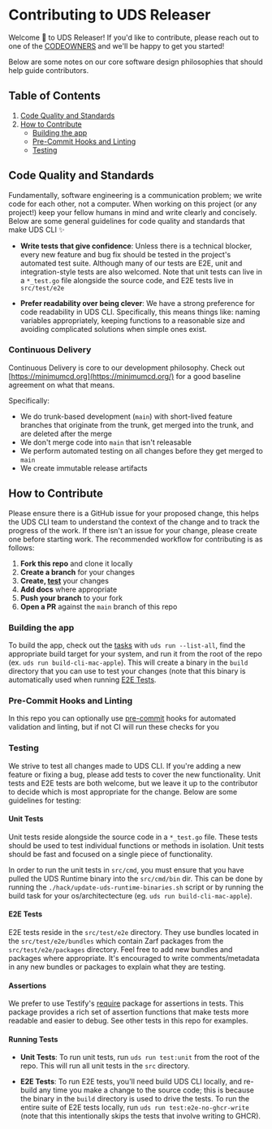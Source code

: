 # Contributing to UDS Releaser

Welcome :unicorn: to UDS Releaser! If you'd like to contribute, please reach out to one of the [CODEOWNERS](CODEOWNERS) and we'll be happy to get you started!

Below are some notes on our core software design philosophies that should help guide contributors.

## Table of Contents

1. [Code Quality and Standards](#code-quality-and-standards)
1. [How to Contribute](#how-to-contribute)
    - [Building the app](#building-the-app)
    - [Pre-Commit Hooks and Linting](#pre-commit-hooks-and-linting)
    - [Testing](#testing)

## Code Quality and Standards

Fundamentally, software engineering is a communication problem; we write code for each other, not a computer. When working on this project (or any project!) keep your fellow humans in mind and write clearly and concisely. Below are some general guidelines for code quality and standards that make UDS CLI :sparkles:

- **Write tests that give confidence**: Unless there is a technical blocker, every new feature and bug fix should be tested in the project's automated test suite. Although many of our tests are E2E, unit and integration-style tests are also welcomed. Note that unit tests can live in a `*_test.go` file alongside the source code, and E2E tests live in `src/test/e2e`

- **Prefer readability over being clever**: We have a strong preference for code readability in UDS CLI. Specifically, this means things like: naming variables appropriately, keeping functions to a reasonable size and avoiding complicated solutions when simple ones exist.

### Continuous Delivery

Continuous Delivery is core to our development philosophy. Check out [https://minimumcd.org](https://minimumcd.org/) for a good baseline agreement on what that means.

Specifically:

- We do trunk-based development (`main`) with short-lived feature branches that originate from the trunk, get merged into the trunk, and are deleted after the merge
- We don't merge code into `main` that isn't releasable
- We perform automated testing on all changes before they get merged to `main`
- We create immutable release artifacts

## How to Contribute

Please ensure there is a GitHub issue for your proposed change, this helps the UDS CLI team to understand the context of the change and to track the progress of the work. If there isn't an issue for your change, please create one before starting work. The recommended workflow for contributing is as follows:

1. **Fork this repo** and clone it locally
1. **Create a branch** for your changes
1. **Create, [test](#testing)** your changes
1. **Add docs** where appropriate
1. **Push your branch** to your fork
1. **Open a PR** against the `main` branch of this repo

### Building the app

To build the app, check out the [tasks](tasks.yaml) with `uds run --list-all`, find the appropriate build target for your system, and run it from the root of the repo (ex. `uds run build-cli-mac-apple`). This will create a binary in the `build` directory that you can use to test your changes (note that this binary is automatically used when running [E2E Tests](#running-tests).

### Pre-Commit Hooks and Linting

In this repo you can optionally use [pre-commit](https://pre-commit.com/) hooks for automated validation and linting, but if not CI will run these checks for you

### Testing

We strive to test all changes made to UDS CLI. If you're adding a new feature or fixing a bug, please add tests to cover the new functionality. Unit tests and E2E tests are both welcome, but we leave it up to the contributor to decide which is most appropriate for the change. Below are some guidelines for testing:

#### Unit Tests

Unit tests reside alongside the source code in a `*_test.go` file. These tests should be used to test individual functions or methods in isolation. Unit tests should be fast and focused on a single piece of functionality.

In order to run the unit tests in `src/cmd`, you must ensure that you have pulled the UDS Runtime binary into the `src/cmd/bin` dir. This can be done by running the `./hack/update-uds-runtime-binaries.sh` script or by running the build task for your os/architectecture (eg. `uds run build-cli-mac-apple`).

#### E2E Tests

E2E tests reside in the `src/test/e2e` directory. They use bundles located in the `src/test/e2e/bundles` which contain Zarf packages from the `src/test/e2e/packages` directory. Feel free to add new bundles and packages where appropriate. It's encouraged to write comments/metadata in any new bundles or packages to explain what they are testing.

#### Assertions

We prefer to use Testify's [require](https://github.com/stretchr/testify/tree/master/require) package for assertions in tests. This package provides a rich set of assertion functions that make tests more readable and easier to debug. See other tests in this repo for examples.

#### Running Tests

- **Unit Tests**: To run unit tests, run `uds run test:unit` from the root of the repo. This will run all unit tests in the `src` directory.

- **E2E Tests**: To run E2E tests, you'll need build UDS CLI locally, and re-build any time you make a change to the source code; this is because the binary in the `build` directory is used to drive the tests. To run the entire suite of E2E tests locally, run `uds run test:e2e-no-ghcr-write` (note that this intentionally skips the tests that involve writing to GHCR).
